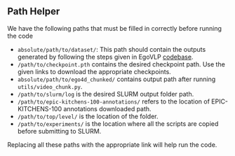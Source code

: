 ## Path Helper

We have the following paths that must be filled in correctly before running the code

- `absolute/path/to/dataset/`: This path should contain the outputs generated by following the steps given in EgoVLP [codebase](https://github.com/showlab/EgoVLP).
- `/path/to/checkpoint.pth` contains the desired checkpoint path. Use the given links to download the appropriate checkpoints.
- `absolute/path/to/ego4d_chunked/` contains output path after running `utils/video_chunk.py`.
- `/path/to/slurm/log` is the desired SLURM output folder path.
- `/path/to/epic-kitchens-100-annotations/` refers to the location of EPIC-KITCHENS-100 annotations downloaded path.
- `/path/to/top/level/` is the location of the folder.
- `/path/to/experiments/` is the location where all the scripts are copied before submitting to SLURM.

Replacing all these paths with the appropriate link will help run the code.